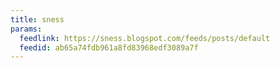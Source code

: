 ```yaml
---
title: sness
params:
  feedlink: https://sness.blogspot.com/feeds/posts/default
  feedid: ab65a74fdb961a8fd83968edf3089a7f
---
```

